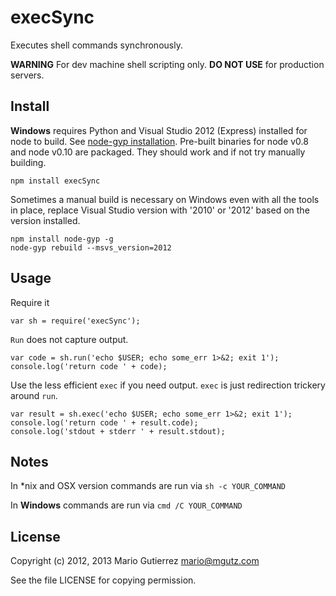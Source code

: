 # execSync

Executes shell commands synchronously.

__WARNING__ For dev machine shell scripting only. **DO NOT USE** for
production servers.

## Install

__Windows__ requires Python and Visual Studio 2012 (Express) installed for
node to build. See [node-gyp installation](https://github.com/TooTallNate/node-gyp#installation).
Pre-built binaries for node v0.8 and node v0.10 are packaged. They should work and if not try manually
building.

    npm install execSync

Sometimes a manual build is necessary on Windows even with all the tools in place, replace Visual Studio version
with '2010' or '2012' based on the version installed.

    npm install node-gyp -g
    node-gyp rebuild --msvs_version=2012

## Usage

Require it

    var sh = require('execSync');

`Run` does not capture output.

    var code = sh.run('echo $USER; echo some_err 1>&2; exit 1');
    console.log('return code ' + code);

Use the less efficient `exec` if you need output. `exec` is just redirection
trickery around `run`.

    var result = sh.exec('echo $USER; echo some_err 1>&2; exit 1');
    console.log('return code ' + result.code);
    console.log('stdout + stderr ' + result.stdout);

## Notes

In *nix and OSX version commands are run via `sh -c YOUR_COMMAND`

In __Windows__ commands are run via `cmd /C YOUR_COMMAND`

## License

Copyright (c) 2012, 2013 Mario Gutierrez mario@mgutz.com

See the file LICENSE for copying permission.
